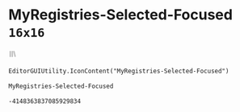 # MyRegistries-Selected-Focused `16x16`
<img src="/img/MyRegistries-Selected-Focused.png" width=16 height=16>

``` CSharp
EditorGUIUtility.IconContent("MyRegistries-Selected-Focused")
```
```
MyRegistries-Selected-Focused
```
```
-4148363837085929834
```
